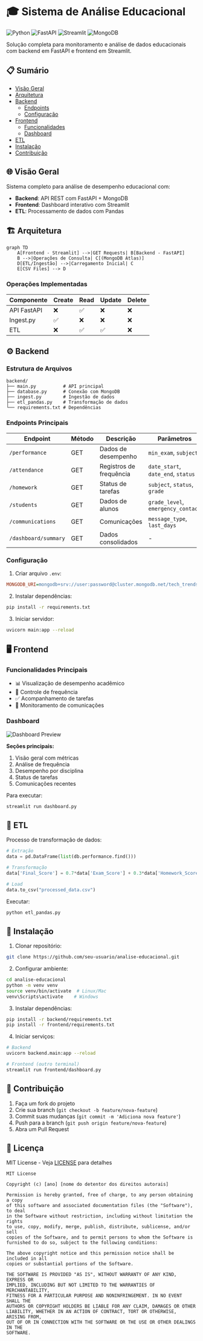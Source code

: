 # 🎓 Sistema de Análise Educacional

![Python](https://img.shields.io/badge/Python-3.9+-blue.svg)
![FastAPI](https://img.shields.io/badge/FastAPI-0.95.2-green.svg)
![Streamlit](https://img.shields.io/badge/Streamlit-1.25.0-red.svg)
![MongoDB](https://img.shields.io/badge/MongoDB-5.0+-brightgreen.svg)

Solução completa para monitoramento e análise de dados educacionais com backend em FastAPI e frontend em Streamlit.

## 📋 Sumário

- [Visão Geral](#-visão-geral)
- [Arquitetura](#-arquitetura)
- [Backend](#-backend)
  - [Endpoints](#endpoints)
  - [Configuração](#configuração)
- [Frontend](#-frontend)
  - [Funcionalidades](#funcionalidades)
  - [Dashboard](#dashboard)
- [ETL](#-etl)
- [Instalação](#-instalação)
- [Contribuição](#-contribuição)

## 🌐 Visão Geral

Sistema completo para análise de desempenho educacional com:

- **Backend**: API REST com FastAPI + MongoDB
- **Frontend**: Dashboard interativo com Streamlit
- **ETL**: Processamento de dados com Pandas

## 🏗 Arquitetura

```mermaid
graph TD
    A[Frontend - Streamlit] -->|GET Requests| B[Backend - FastAPI]
    B -->|Operações de Consulta| C[(MongoDB Atlas)]
    D[ETL/Ingestão] -->|Carregamento Inicial| C
    E[CSV Files] --> D
```
### Operações Implementadas

| Componente | Create | Read | Update | Delete |
|------------|--------|------|--------|--------|
| API FastAPI | ❌ | ✅ | ❌ | ❌ |
| Ingest.py | ✅ | ❌ | ❌ | ❌ |
| ETL | ❌ | ✅ | ✅ | ❌ |

## ⚙️ Backend

### Estrutura de Arquivos
```
backend/
├── main.py          # API principal
├── database.py      # Conexão com MongoDB
├── ingest.py        # Ingestão de dados
├── etl_pandas.py    # Transformação de dados
└── requirements.txt # Dependências
```

### Endpoints Principais

| Endpoint | Método | Descrição | Parâmetros |
|----------|--------|-----------|------------|
| `/performance` | GET | Dados de desempenho | `min_exam`, `subject` |
| `/attendance` | GET | Registros de frequência | `date_start`, `date_end`, `status` |
| `/homework` | GET | Status de tarefas | `subject`, `status`, `grade` |
| `/students` | GET | Dados de alunos | `grade_level`, `emergency_contact` |
| `/communications` | GET | Comunicações | `message_type`, `last_days` |
| `/dashboard/summary` | GET | Dados consolidados | - |

### Configuração

1. Criar arquivo `.env`:
```ini
MONGODB_URI=mongodb+srv://user:password@cluster.mongodb.net/tech_trends
```

2. Instalar dependências:
```bash
pip install -r requirements.txt
```

3. Iniciar servidor:
```bash
uvicorn main:app --reload
```

## 🖥 Frontend

### Funcionalidades Principais

- 📊 Visualização de desempenho acadêmico
- 📅 Controle de frequência
- ✅ Acompanhamento de tarefas
- 📨 Monitoramento de comunicações

### Dashboard

![Dashboard Preview](https://imgur.com/a/DxqKbyB)

**Seções principais:**
1. Visão geral com métricas
2. Análise de frequência
3. Desempenho por disciplina
4. Status de tarefas
5. Comunicações recentes

Para executar:
```bash
streamlit run dashboard.py
```

## 🔄 ETL

Processo de transformação de dados:

```python
# Extração
data = pd.DataFrame(list(db.performance.find()))

# Transformação
data['Final_Score'] = 0.7*data['Exam_Score'] + 0.3*data['Homework_Score']

# Load
data.to_csv("processed_data.csv")
```

Executar:
```bash
python etl_pandas.py
```

## 🚀 Instalação

1. Clonar repositório:
```bash
git clone https://github.com/seu-usuario/analise-educacional.git
```

2. Configurar ambiente:
```bash
cd analise-educacional
python -m venv venv
source venv/bin/activate  # Linux/Mac
venv\Scripts\activate    # Windows
```

3. Instalar dependências:
```bash
pip install -r backend/requirements.txt
pip install -r frontend/requirements.txt
```

4. Iniciar serviços:
```bash
# Backend
uvicorn backend.main:app --reload

# Frontend (outro terminal)
streamlit run frontend/dashboard.py
```

## 🤝 Contribuição

1. Faça um fork do projeto
2. Crie sua branch (`git checkout -b feature/nova-feature`)
3. Commit suas mudanças (`git commit -m 'Adiciona nova feature'`)
4. Push para a branch (`git push origin feature/nova-feature`)
5. Abra um Pull Request

## 📄 Licença

MIT License - Veja [LICENSE](LICENSE) para detalhes
```
MIT License

Copyright (c) [ano] [nome do detentor dos direitos autorais]

Permission is hereby granted, free of charge, to any person obtaining a copy
of this software and associated documentation files (the "Software"), to deal
in the Software without restriction, including without limitation the rights
to use, copy, modify, merge, publish, distribute, sublicense, and/or sell
copies of the Software, and to permit persons to whom the Software is
furnished to do so, subject to the following conditions:

The above copyright notice and this permission notice shall be included in all
copies or substantial portions of the Software.

THE SOFTWARE IS PROVIDED "AS IS", WITHOUT WARRANTY OF ANY KIND, EXPRESS OR
IMPLIED, INCLUDING BUT NOT LIMITED TO THE WARRANTIES OF MERCHANTABILITY,
FITNESS FOR A PARTICULAR PURPOSE AND NONINFRINGEMENT. IN NO EVENT SHALL THE
AUTHORS OR COPYRIGHT HOLDERS BE LIABLE FOR ANY CLAIM, DAMAGES OR OTHER
LIABILITY, WHETHER IN AN ACTION OF CONTRACT, TORT OR OTHERWISE, ARISING FROM,
OUT OF OR IN CONNECTION WITH THE SOFTWARE OR THE USE OR OTHER DEALINGS IN THE
SOFTWARE.
